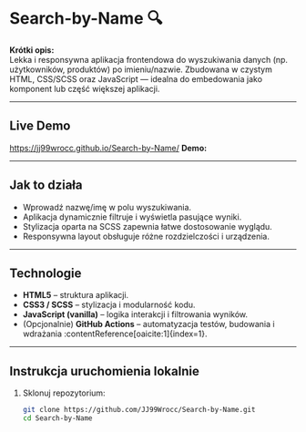 # Search-by-Name 🔍

**Krótki opis:**  
Lekka i responsywna aplikacja frontendowa do wyszukiwania danych (np. użytkowników, produktów) po imieniu/nazwie. Zbudowana w czystym HTML, CSS/SCSS oraz JavaScript — idealna do embedowania jako komponent lub część większej aplikacji.

---

##  Live Demo  
https://jj99wrocc.github.io/Search-by-Name/
**Demo:** 

---

##  Jak to działa

- Wprowadź nazwę/imę w polu wyszukiwania.
- Aplikacja dynamicznie filtruje i wyświetla pasujące wyniki.
- Stylizacja oparta na SCSS zapewnia łatwe dostosowanie wyglądu.
- Responsywna layout obsługuje różne rozdzielczości i urządzenia.

---

##  Technologie

- **HTML5** – struktura aplikacji.  
- **CSS3 / SCSS** – stylizacja i modularność kodu.  
- **JavaScript (vanilla)** – logika interakcji i filtrowania wyników.  
- (Opcjonalnie) **GitHub Actions** – automatyzacja testów, budowania i wdrażania :contentReference[oaicite:1]{index=1}.

---

##  Instrukcja uruchomienia lokalnie

1. Sklonuj repozytorium:  
   ```bash
   git clone https://github.com/JJ99Wrocc/Search-by-Name.git
   cd Search-by-Name
